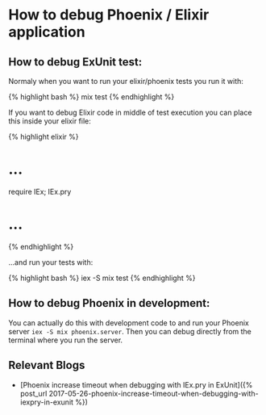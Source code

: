 # How to debug Phoenix / Elixir application

## How to debug ExUnit test:

Normaly when you want to run your elixir/phoenix tests you run it with:

{% highlight bash %}
mix test
{% endhighlight %}

If you want to debug Elixir code in middle of test execution you can place
this inside your elixir file:

{% highlight elixir %}
# ...
require IEx; IEx.pry
# ...
{% endhighlight %}

...and run your tests with:

{% highlight bash %}
iex -S mix test
{% endhighlight %}


## How to debug Phoenix in development:

You can actually do this with development code to and run your
Phoenix server `iex -S mix phoenix.server`. Then you can debug
directly from the terminal where you run the server.

## Relevant Blogs

*  [Phoenix increase timeout when debugging with IEx.pry in ExUnit]({% post_url 2017-05-26-phoenix-increase-timeout-when-debugging-with-iexpry-in-exunit %})
